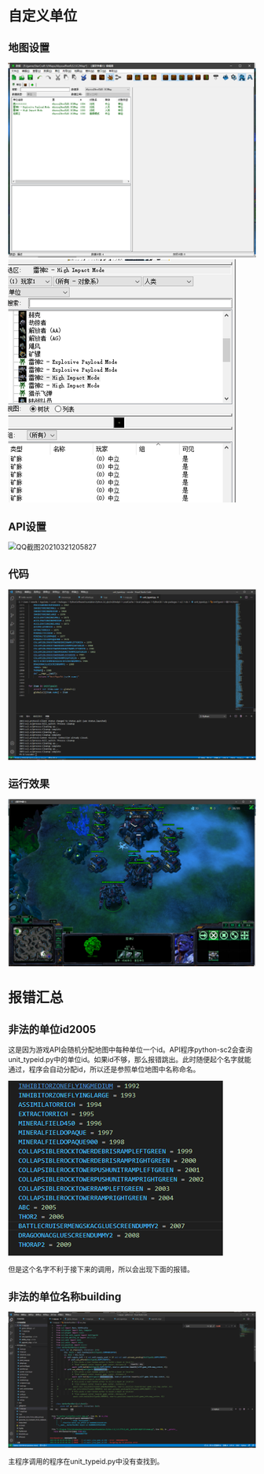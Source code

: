 # 自定义单位
## 地图设置
![QQ图片20210318233357](QQ图片20210318233357.png)
![QQ图片20210318233349](QQ图片20210318233349.png)
## API设置

![QQ截图20210321205827](QQ截图20210321205827)

## 代码
![QQ图片20210318233343](QQ图片20210318233343.png)
## 运行效果
![QQ图片20210318233401](QQ图片20210318233401.png)

# 报错汇总
## 非法的单位id2005
这是因为游戏API会随机分配地图中每种单位一个id。API程序python-sc2会查询unit_typeid.py中的单位id。如果id不够，那么报错跳出。此时随便起个名字就能通过，程序会自动分配id，所以还是参照单位地图中名称命名。

![QQ截图20210321205827](QQ截图20210321205827.png)

但是这个名字不利于接下来的调用，所以会出现下面的报错。

## 非法的单位名称building

![QQ截图20210320020646](QQ截图20210320020646-1616329479023.png)

主程序调用的程序在unit_typeid.py中没有查找到。